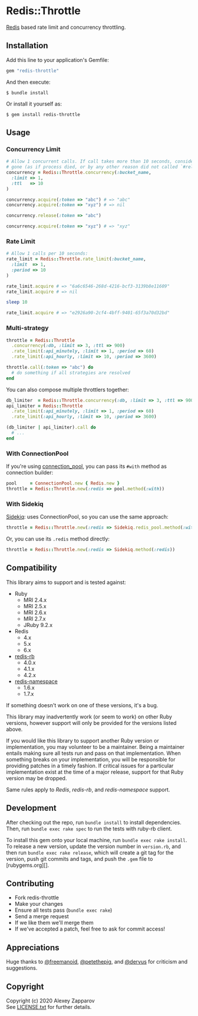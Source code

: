 # Redis::Throttle

[Redis](https://redis.io/) based rate limit and concurrency throttling.


## Installation

Add this line to your application's Gemfile:

```ruby
gem "redis-throttle"
```

And then execute:

    $ bundle install

Or install it yourself as:

    $ gem install redis-throttle


## Usage

### Concurrency Limit

``` ruby
# Allow 1 concurrent calls. If call takes more than 10 seconds, consider it
# gone (as if process died, or by any other reason did not called `#release`):
concurrency = Redis::Throttle.concurrency(:bucket_name,
  :limit => 1,
  :ttl   => 10
)

concurrency.acquire(:token => "abc") # => "abc"
concurrency.acquire(:token => "xyz") # => nil

concurrency.release(:token => "abc")

concurrency.acquire(:token => "xyz") # => "xyz"
```

### Rate Limit

``` ruby
# Allow 1 calls per 10 seconds:
rate_limit = Redis::Throttle.rate_limit(:bucket_name,
  :limit  => 1,
  :period => 10
)

rate_limit.acquire # => "6a6c6546-268d-4216-bcf3-3139b8e11609"
rate_limit.acquire # => nil

sleep 10

rate_limit.acquire # => "e2926a90-2cf4-4bff-9401-65f3a70d32bd"
```


### Multi-strategy

``` ruby
throttle = Redis::Throttle
  .concurrency(:db, :limit => 3, :ttl => 900)
  .rate_limit(:api_minutely, :limit => 1, :period => 60)
  .rate_limit(:api_hourly, :limit => 10, :period => 3600)

throttle.call(:token => "abc") do
  # do something if all strategies are resolved
end
```

You can also compose multiple throttlers together:

``` ruby
db_limiter  = Redis::Throttle.concurrency(:db, :limit => 3, :ttl => 900)
api_limiter = Redis::Throttle
  .rate_limit(:api_minutely, :limit => 1, :period => 60)
  .rate_limit(:api_hourly, :limit => 10, :period => 3600)

(db_limiter | api_limiter).call do
  # ...
end
```


### With ConnectionPool

If you're using [connection_pool](https://github.com/mperham/connection_pool),
you can pass its `#with` method as connection builder:

``` ruby
pool     = ConnectionPool.new { Redis.new }
throttle = Redis::Throttle.new(:redis => pool.method(:with))
```

### With Sidekiq

[Sidekiq](https://github.com/mperham/sidekiq): uses ConnectionPool, so you can
use the same approach:

``` ruby
throttle = Redis::Throttle.new(:redis => Sidekiq.redis_pool.method(:with))
```

Or, you can use its `.redis` method directly:

``` ruby
throttle = Redis::Throttle.new(:redis => Sidekiq.method(:redis))
```


## Compatibility

This library aims to support and is tested against:

* Ruby
  * MRI 2.4.x
  * MRI 2.5.x
  * MRI 2.6.x
  * MRI 2.7.x
  * JRuby 9.2.x
* Redis
  * 4.x
  * 5.x
  * 6.x
* [redis-rb](https://github.com/redis/redis-rb)
  * 4.0.x
  * 4.1.x
  * 4.2.x
* [redis-namespace](https://github.com/resque/redis-namespace)
  * 1.6.x
  * 1.7.x

If something doesn't work on one of these versions, it's a bug.

This library may inadvertently work (or seem to work) on other Ruby versions,
however support will only be provided for the versions listed above.

If you would like this library to support another Ruby version or
implementation, you may volunteer to be a maintainer. Being a maintainer
entails making sure all tests run and pass on that implementation. When
something breaks on your implementation, you will be responsible for providing
patches in a timely fashion. If critical issues for a particular implementation
exist at the time of a major release, support for that Ruby version may be
dropped.

Same rules apply to *Redis*, *redis-rb*, and *redis-namespace* support.


## Development

After checking out the repo, run `bundle install` to install dependencies.
Then, run `bundle exec rake spec` to run the tests with ruby-rb client.

To install this gem onto your local machine, run `bundle exec rake install`.
To release a new version, update the version number in `version.rb`, and then
run `bundle exec rake release`, which will create a git tag for the version,
push git commits and tags, and push the `.gem` file to [rubygems.org][].


## Contributing

* Fork redis-throttle
* Make your changes
* Ensure all tests pass (`bundle exec rake`)
* Send a merge request
* If we like them we'll merge them
* If we've accepted a patch, feel free to ask for commit access!


## Appreciations

Huge thanks to [@freemanoid][], [@petethepig][], and [@dervus][] for criticism
and suggestions.

[@freemanoid]: https://gitlab.com/freemanoid
[@petethepig]: https://gitlab.com/petethepig
[@dervus]: https://gitlab.com/dervus


## Copyright

Copyright (c) 2020 Alexey Zapparov<br>
See [LICENSE.txt][] for further details.


[LICENSE.txt]: https://gitlab.com/ixti/redis-throttle/blob/master/LICENSE.txt
